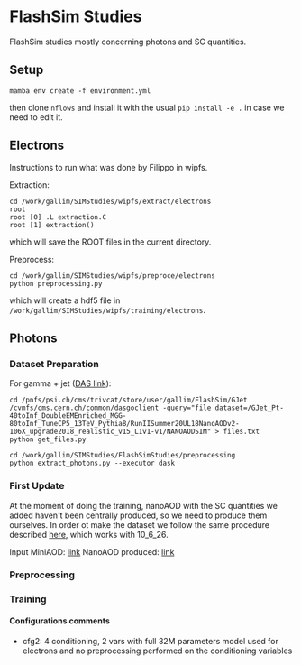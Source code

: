 # FlashSim Studies 

FlashSim studies mostly concerning photons and SC quantities.

## Setup

```
mamba env create -f environment.yml
```

then clone ```nflows``` and install it with the usual ```pip install -e .``` in case we need to edit it.

## Electrons

Instructions to run what was done by Filippo in wipfs.

Extraction:

```
cd /work/gallim/SIMStudies/wipfs/extract/electrons
root 
root [0] .L extraction.C
root [1] extraction()
```
which will save the ROOT files in the current directory.

Preprocess:
```
cd /work/gallim/SIMStudies/wipfs/preproce/electrons
python preprocessing.py
```
which will create a hdf5 file in ```/work/gallim/SIMStudies/wipfs/training/electrons```.

## Photons

### Dataset Preparation

For gamma + jet ([DAS link](https://cmsweb.cern.ch/das/request?view=list&limit=50&instance=prod%2Fglobal&input=dataset%3D%2FGJet_Pt-40toInf_DoubleEMEnriched_MGG-80toInf_TuneCP5_13TeV_Pythia8%2FRunIISummer20UL18NanoAODv2-106X_upgrade2018_realistic_v15_L1v1-v1%2FNANOAODSIM)):

```
cd /pnfs/psi.ch/cms/trivcat/store/user/gallim/FlashSim/GJet
/cvmfs/cms.cern.ch/common/dasgoclient -query="file dataset=/GJet_Pt-40toInf_DoubleEMEnriched_MGG-80toInf_TuneCP5_13TeV_Pythia8/RunIISummer20UL18NanoAODv2-106X_upgrade2018_realistic_v15_L1v1-v1/NANOAODSIM" > files.txt
python get_files.py

cd /work/gallim/SIMStudies/FlashSimStudies/preprocessing
python extract_photons.py --executor dask
```

### First Update

At the moment of doing the training, nanoAOD with the SC quantities we added haven't been centrally produced, so we need to produce them ourselves. In order ot make the dataset we follow the same procedure described [here](https://gist.github.com/maxgalli/0886ec4290672ecf57031ac969c4ade5), which works with 10_6_26. 

Input MiniAOD: [link](https://cmsweb.cern.ch/das/request?view=list&limit=50&instance=prod%2Fglobal&input=dataset%3D%2FGJet_Pt-40toInf_DoubleEMEnriched_MGG-80toInf_TuneCP5_13TeV_Pythia8%2FRunIISummer20UL18MiniAOD-106X_upgrade2018_realistic_v11_L1v1-v3%2FMINIAODSIM)
NanoAOD produced: [link](https://cmsweb.cern.ch/das/request?input=dataset%3D%2FGJet_Pt-40toInf_DoubleEMEnriched_MGG-80toInf_TuneCP5_13TeV_Pythia8%2Fgallim-crab_FlashSimPhotonSample-ee6432161e5c185bb80950ddbb7162c0%2FUSER&instance=prod/phys03)

### Preprocessing

### Training

#### Configurations comments

- cfg2: 4 conditioning, 2 vars with full 32M parameters model used for electrons and no preprocessing performed on the conditioning variables